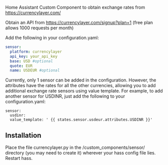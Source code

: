 Home Assistant Custom Component to obtain exchange rates from https://currencylayer.com/

Obtain an API from https://currencylayer.com/signup?plan=1 (free plan allows 1000 requests per month)

Add the following in your configuration.yaml:

```yaml
sensor:
  platform: currencylayer
  api_key: your_api_key
  base: USD #optional
  quote: EUR
  name: USDEUR #optional
```

Currently, only 1 sensor can be added in the configuration. However, the attributes have the rates for all the other currencies, allowing you to add additional exchange rate sensors using value template. For example, to add another sensor for USDINR, just add the following to your configuration.yaml:
```
sensor:
  usdinr:        
  value_template: ' {{ states.sensor.usdeur.attributes.USDINR }}'    
```

## Installation

Place the file currencylayer.py in the /custom_components/sensor/ directory (you may need to create it) wherever your hass config file lies. Restart hass.
